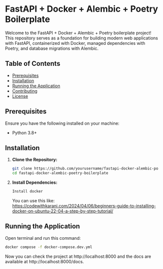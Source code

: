 # FastAPI + Docker + Alembic + Poetry Boilerplate  

Welcome to the FastAPI + Docker + Alembic + Poetry boilerplate project! This repository serves as a foundation for building modern web applications with FastAPI, containerized with Docker, managed dependencies with Poetry, and database migrations with Alembic.  

## Table of Contents  
- [Prerequisites](#prerequisites)
- [Installation](#installation)
- [Running the Application](#running-the-application)
- [Contributing](#contributing)
- [License](#license)

## Prerequisites  

Ensure you have the following installed on your machine:  
- Python 3.8+

## Installation  

1. **Clone the Repository:**  
   ```bash  
   git clone https://github.com/yourusername/fastapi-docker-alembic-poetry-boilerplate.git
   cd fastapi-docker-alembic-poetry-boilerplate

2. **Install Dependencies:**  
   ```bash  
   Install docker
   ```
   You can use this like: https://codewithkarani.com/2024/04/06/beginners-guide-to-installing-docker-on-ubuntu-22-04-a-step-by-step-tutorial/

## Running the Application
   Open terminal and run this command:
   ```bash  
   docker compose -f docker-compose.dev.yml
   ```

Now you can check the project at http://localhost:8000 and the docs are available at http://localhost:8000/docs.
